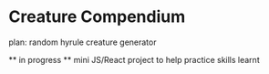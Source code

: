 # Creature Compendium

plan: random hyrule creature generator

** in progress ** mini JS/React project to help practice skills learnt
